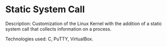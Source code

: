 # Static System Call
Description: Customization of the Linux Kernel with the addition of a static system call that collects information on a process.

Technologies used: C, PuTTY, VirtualBox.
